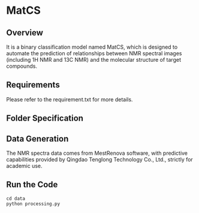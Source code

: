 # MatCS
## Overview
It is a binary classification model named MatCS, which is designed to automate the prediction of relationships between NMR spectral images (including 1H NMR and 13C NMR) and the molecular structure of target compounds.
## Requirements
Please refer to the requirement.txt for more details.
## Folder Specification

## Data Generation
The NMR spectra data comes from MestRenova software, with predictive capabilities provided by Qingdao Tenglong Technology Co., Ltd., strictly for academic use.
## Run the Code
```shell
cd data
python processing.py
```
